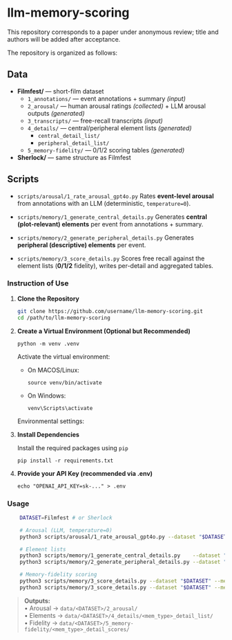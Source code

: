 # llm-memory-scoring

This repository corresponds to a paper under anonymous review; title and authors will be added after acceptance.

The repository is organized as follows:

## Data  
- **Filmfest/** — short-film dataset
  - `1_annotations/` — event annotations + summary *(input)*
  - `2_arousal/` — human arousal ratings *(collected)* + LLM arousal outputs *(generated)*
  - `3_transcripts/` — free-recall transcripts *(input)*
  - `4_details/` — central/peripheral element lists *(generated)*
    - `central_detail_list/`
    - `peripheral_detail_list/`
  - `5_memory-fidelity/` — 0/1/2 scoring tables *(generated)*
- **Sherlock/** — same structure as Filmfest

## Scripts

- `scripts/arousal/1_rate_arousal_gpt4o.py` 
  Rates **event-level arousal** from annotations with an LLM (deterministic, `temperature=0`).

* `scripts/memory/1_generate_central_details.py`
  Generates **central (plot-relevant) elements** per event from annotations + summary.

* `scripts/memory/2_generate_peripheral_details.py`
  Generates **peripheral (descriptive) elements** per event.

* `scripts/memory/3_score_details.py`
  Scores free recall against the element lists (**0/1/2** fidelity), writes per-detail and aggregated tables.

### Instruction of Use
1. **Clone the Repository**
    ```bash
    git clone https://github.com/username/llm-memory-scoring.git
    cd /path/to/llm-memory-scoring
    ```

2. **Create a Virtual Environment (Optional but Recommended)**
    ```
    python -m venv .venv
    ```
    Activate the virtual environment:
    * On MACOS/Linux: 
      ```
      source venv/bin/activate
      ```
    * On Windows: 
      ```
      venv\Scripts\activate
      ```
    Environmental settings: 

3. **Install Dependencies**  
    
    Install the required packages using `pip`
    ```
    pip install -r requirements.txt
    ```

4. **Provide your API Key (recommended via .env)**
    ```
    echo "OPENAI_API_KEY=sk-..." > .env
    ```

### Usage

```bash
    DATASET=Filmfest # or Sherlock

    # Arousal (LLM, temperature=0)
    python3 scripts/arousal/1_rate_arousal_gpt4o.py --dataset "$DATASET"

    # Element lists
    python3 scripts/memory/1_generate_central_details.py    --dataset "$DATASET" --mem-type central
    python3 scripts/memory/2_generate_peripheral_details.py --dataset "$DATASET" --mem-type peripheral

    # Memory-fidelity scoring
    python3 scripts/memory/3_score_details.py --dataset "$DATASET" --mem-type central
    python3 scripts/memory/3_score_details.py --dataset "$DATASET" --mem-type peripheral
```
> **Outputs:**  
> • Arousal → `data/<DATASET>/2_arousal/`  
> • Elements → `data/<DATASET>/4_details/<mem_type>_detail_list/`  
> • Fidelity → `data/<DATASET>/5_memory-fidelity/<mem_type>_detail_scores/`
